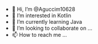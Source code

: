 - 👋 Hi, I’m @Aguccim10628
- 👀 I’m interested in Kotlin
- 🌱 I’m currently learning Java
- 💞️ I’m looking to collaborate on ...
- 📫 How to reach me ...

<!--- is a ✨ special ✨ repository because its `README.md` (this file) appears on your GitHub profile.
You can click the Preview
Aguccim10628/Aguccim10628 link to take a look at your changes.
--->
